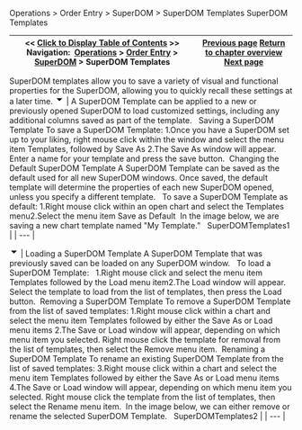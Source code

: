 ﻿
Operations \> Order Entry \> SuperDOM \> SuperDOM Templates
SuperDOM Templates

| \<\< [Click to Display Table of Contents](superdom_templates.md) \>\> **Navigation:**     [Operations](operations.md) \> [Order Entry](order_entry.md) \> [SuperDOM](superdom.md) \> SuperDOM Templates | [Previous page](using_superdom_columns.md) [Return to chapter overview](superdom.md) [Next page](working_with_indicators_superdom.md) |
| --- | --- |
SuperDOM templates allow you to save a variety of visual and functional properties for the SuperDOM, allowing you to quickly recall these settings at a later time.
![tog_minus](tog_minus.gif)
| A SuperDOM Template can be applied to a new or previously opened SuperDOM to load customized settings, including any additional columns saved as part of the template.   Saving a SuperDOM Template To save a SuperDOM Template: 1\.Once you have a SuperDOM set up to your liking, right mouse click within the window and select the menu item Templates, followed by Save As 2\.The Save As window will appear. Enter a name for your template and press the save button.  Changing the Default SuperDOM Template A SuperDOM Template can be saved as the default used for all new SuperDOM windows. Once saved, the default template will determine the properties of each new SuperDOM opened, unless you specify a different template.   To save a SuperDOM Template as default: 1\.Right mouse click within an open chart and select the Templates menu2\.Select the menu item Save as Default  In the image below, we are saving a new chart template named "My Template."   SuperDOMTemplates1 |
| --- |

![tog_minus](tog_minus.gif)
| Loading a SuperDOM Template A SuperDOM Template that was previously saved can be loaded on any SuperDOM window.   To load a SuperDOM Template:   1\.Right mouse click and select the menu item Templates followed by the Load menu item2\.The Load window will appear. Select the template to load from the list of templates, then press the Load button.  Removing a SuperDOM Template To remove a SuperDOM Template from the list of saved templates: 1\.Right mouse click within a chart and select the menu item Templates followed by either the Save As or Load menu items 2\.The Save or Load window will appear, depending on which menu item you selected. Right mouse click the template for removal from the list of templates, then select the Remove menu item.  Renaming a SuperDOM Template To rename an existing SuperDOM Template from the list of saved templates: 3\.Right mouse click within a chart and select the menu item Templates followed by either the Save As or Load menu items 4\.The Save or Load window will appear, depending on which menu item you selected. Right mouse click the template from the list of templates, then select the Rename menu item.  In the image below, we can either remove or rename the selected SuperDOM Template.   SuperDOMTemplates2 |
| --- |
